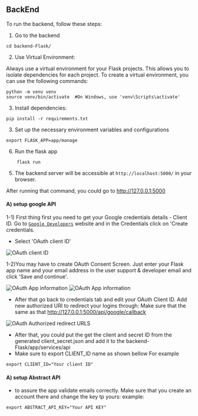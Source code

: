 ## BackEnd
To run the backend, follow these steps:
1. Go to the backend
```
cd backend-Flask/
```
2. Use Virtual Environment:

Always use a virtual environment for your Flask projects. This allows you to isolate dependencies for each project.
To create a virtual environment, you can use the following commands:
```
python -m venv venv
source venv/bin/activate  #On Windows, use 'venv\Scripts\activate'
```
3. Install dependencies:
```
pip install -r requirements.txt
```

3. Set up the necessary environment variables and configurations

```
export FLASK_APP=app/manage
```
6. Run the flask app
```console
    flask run
```
5. The backend server will be accessible at `http://localhost:5000/` in your browser.


After running that command, you could go to http://127.0.0.1:5000


#### A) setup google API

1-1) First thing first you need to get your Google credentials details - Client ID. Go to [`Google Developers`](https://console.developers.google.com/apis/credentials)
 website and in the Credentials click on 'Create credentials. 
- Select 'OAuth client ID'

 ![OAuth client ID](https://res.cloudinary.com/practicaldev/image/fetch/s--z7SYnWLF--/c_limit%2Cf_auto%2Cfl_progressive%2Cq_auto%2Cw_880/https://dev-to-uploads.s3.amazonaws.com/uploads/articles/4q7u354tyh7d4go864vl.png)
 
 1-2)You may have to create OAuth Consent Screen. Just enter your Flask app name and your email address in the user support & developer email and click 'Save and continue'.
  
  ![OAuth App information](https://res.cloudinary.com/practicaldev/image/fetch/s--z7SYnWLF--/c_limit%2Cf_auto%2Cfl_progressive%2Cq_auto%2Cw_880/https://dev-to-uploads.s3.amazonaws.com/uploads/articles/4q7u354tyh7d4go864vl.png)
 ![OAuth App information](https://res.cloudinary.com/practicaldev/image/fetch/s--zAbdkRLx--/c_limit%2Cf_auto%2Cfl_progressive%2Cq_auto%2Cw_880/https://dev-to-uploads.s3.amazonaws.com/uploads/articles/iqjjdwqas75a42ncsky0.png)

- After that go back to credentials tab and edit your OAuth Client ID. Add new authorized URI to redirect your logins through: Make sure that the same as that http://127.0.0.1:5000/api/google/callback

![OAuth Authorized redirect URLS](https://res.cloudinary.com/practicaldev/image/fetch/s--ZqDYLqRw--/c_limit%2Cf_auto%2Cfl_progressive%2Cq_auto%2Cw_880/https://dev-to-uploads.s3.amazonaws.com/uploads/articles/y5ojqywlwqhp2ja51kb8.png)

- After that, you could put the get the client and secret ID from the generated client_secret.json and add it to the backend-Flask/app/services/api 
- Make sure to export CLIENT_ID name as shown bellow
For example 
```console
export CLIENT_ID="Your client ID"
```

#### A) setup Abstract API
- to assure the app validate emails correctly. Make sure that you create an account there and change the key tp yours:
example:
```console
export ABSTRACT_API_KEY="Your API KEY"
```
 

